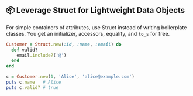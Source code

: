 ## 📦 Leverage Struct for Lightweight Data Objects

For simple containers of attributes, use Struct instead of writing boilerplate classes. You get an initializer, accessors, equality, and `to_s` for free.

```ruby
Customer = Struct.new(:id, :name, :email) do
  def valid?
    email.include?('@')
  end
end

c = Customer.new(1, 'Alice', 'alice@example.com')
puts c.name   # Alice
puts c.valid? # true
```
